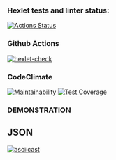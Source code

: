 ### Hexlet tests and linter status:
[![Actions Status](https://github.com/Dron-N-82/python-project-50/actions/workflows/hexlet-check.yml/badge.svg)](https://github.com/Dron-N-82/python-project-50/actions)

### Github Actions
[![hexlet-check](https://github.com/Dron-N-82/python-project-50/actions/workflows/hexlet-check.yml/badge.svg)](https://github.com/Dron-N-82/python-project-50/actions/workflows/hexlet-check.yml)

### CodeClimate
[![Maintainability](https://api.codeclimate.com/v1/badges/22bc54ba1c9dc44344e6/maintainability)](https://codeclimate.com/github/Dron-N-82/python-project-50/maintainability)
[![Test Coverage](https://api.codeclimate.com/v1/badges/22bc54ba1c9dc44344e6/test_coverage)](https://codeclimate.com/github/Dron-N-82/python-project-50/test_coverage)

### DEMONSTRATION
## JSON
[![asciicast](https://asciinema.org/a/hk9pZ2YFHrjrroxnuN800BHAh.svg)](https://asciinema.org/a/hk9pZ2YFHrjrroxnuN800BHAh)